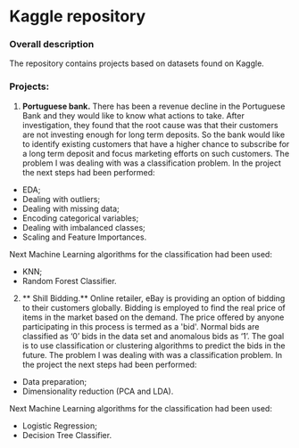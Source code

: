 # Kaggle repository

### Overall description
The repository contains projects based on datasets found on Kaggle. 

### Projects:
1.  **Portuguese bank.** There has been a revenue decline in the Portuguese Bank and they would like to know what actions to take. After investigation, they found that the root cause was that their customers are not investing enough for long term deposits. So the bank would like to identify existing customers that have a higher chance to subscribe for a long term deposit and focus marketing efforts on such customers.
The problem I was dealing with was a classification problem. In the project the next steps had been performed: 
* EDA; 
* Dealing with outliers; 
* Dealing with missing data; 
* Encoding categorical variables; 
* Dealing with imbalanced classes; 
* Scaling and Feature Importances. 

Next Machine Learning algorithms for the classification had been used:
* KNN;
* Random Forest Classifier. 

2. ** Shill Bidding.** Online retailer, eBay is providing an option of bidding to their customers globally. Bidding is employed to find the real price of items in the market based on the demand. The price offered by anyone participating in this process is termed as a 'bid'. Normal bids are classified as ‘0’ bids in the data set and anomalous bids as ‘1’. The goal is to use classification or clustering algorithms to predict the bids in the future.
The problem I was dealing with was a classification problem. In the project the next steps had been performed: 
* Data preparation;
* Dimensionality reduction (PCA and LDA).  

Next Machine Learning algorithms for the classification had been used:
* Logistic Regression;
* Decision Tree Classifier. 
